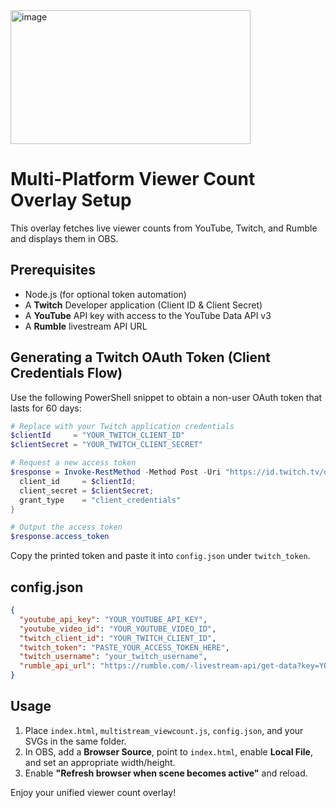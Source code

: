 <img width="384" height="214" alt="image" src="https://github.com/user-attachments/assets/59d5fc21-94b2-4a26-b7cf-9fed8df57e15" />

# Multi-Platform Viewer Count Overlay Setup

This overlay fetches live viewer counts from YouTube, Twitch, and Rumble and displays them in OBS.

## Prerequisites

* Node.js (for optional token automation)
* A **Twitch** Developer application (Client ID & Client Secret)
* A **YouTube** API key with access to the YouTube Data API v3
* A **Rumble** livestream API URL

## Generating a Twitch OAuth Token (Client Credentials Flow)

Use the following PowerShell snippet to obtain a non-user OAuth token that lasts for 60 days:

```powershell
# Replace with your Twitch application credentials
$clientId     = "YOUR_TWITCH_CLIENT_ID"
$clientSecret = "YOUR_TWITCH_CLIENT_SECRET"

# Request a new access token
$response = Invoke-RestMethod -Method Post -Uri "https://id.twitch.tv/oauth2/token" -Body @{
  client_id     = $clientId;
  client_secret = $clientSecret;
  grant_type    = "client_credentials"
}

# Output the access token
$response.access_token
```

Copy the printed token and paste it into `config.json` under `twitch_token`.

## config.json

```json
{
  "youtube_api_key": "YOUR_YOUTUBE_API_KEY",
  "youtube_video_id": "YOUR_YOUTUBE_VIDEO_ID",
  "twitch_client_id": "YOUR_TWITCH_CLIENT_ID",
  "twitch_token": "PASTE_YOUR_ACCESS_TOKEN_HERE",
  "twitch_username": "your_twitch_username",
  "rumble_api_url": "https://rumble.com/-livestream-api/get-data?key=YOUR_RUMBLE_KEY"
}
```

## Usage

1. Place `index.html`, `multistream_viewcount.js`, `config.json`, and your SVGs in the same folder.
2. In OBS, add a **Browser Source**, point to `index.html`, enable **Local File**, and set an appropriate width/height.
3. Enable **"Refresh browser when scene becomes active"** and reload.

Enjoy your unified viewer count overlay!
